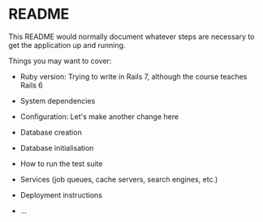 # README

This README would normally document whatever steps are necessary to get the
application up and running.

Things you may want to cover:

* Ruby version: Trying to write in Rails 7, although the course teaches Rails 6

* System dependencies

* Configuration: Let's make another change here

* Database creation

* Database initialisation

* How to run the test suite

* Services (job queues, cache servers, search engines, etc.)

* Deployment instructions

* ...
